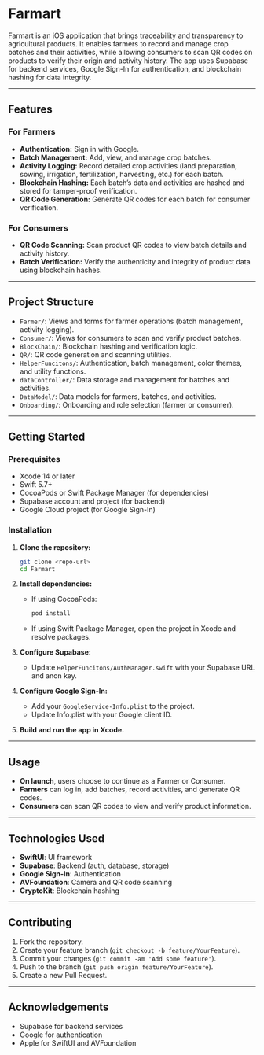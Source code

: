 # Farmart

Farmart is an iOS application that brings traceability and transparency to agricultural products. It enables farmers to record and manage crop batches and their activities, while allowing consumers to scan QR codes on products to verify their origin and activity history. The app uses Supabase for backend services, Google Sign-In for authentication, and blockchain hashing for data integrity.

---

## Features

### For Farmers
- **Authentication:** Sign in with Google.
- **Batch Management:** Add, view, and manage crop batches.
- **Activity Logging:** Record detailed crop activities (land preparation, sowing, irrigation, fertilization, harvesting, etc.) for each batch.
- **Blockchain Hashing:** Each batch’s data and activities are hashed and stored for tamper-proof verification.
- **QR Code Generation:** Generate QR codes for each batch for consumer verification.

### For Consumers
- **QR Code Scanning:** Scan product QR codes to view batch details and activity history.
- **Batch Verification:** Verify the authenticity and integrity of product data using blockchain hashes.

---

## Project Structure

- `Farmer/`: Views and forms for farmer operations (batch management, activity logging).
- `Consumer/`: Views for consumers to scan and verify product batches.
- `BlockChain/`: Blockchain hashing and verification logic.
- `QR/`: QR code generation and scanning utilities.
- `HelperFuncitons/`: Authentication, batch management, color themes, and utility functions.
- `dataController/`: Data storage and management for batches and activities.
- `DataModel/`: Data models for farmers, batches, and activities.
- `Onboarding/`: Onboarding and role selection (farmer or consumer).

---

## Getting Started

### Prerequisites

- Xcode 14 or later
- Swift 5.7+
- CocoaPods or Swift Package Manager (for dependencies)
- Supabase account and project (for backend)
- Google Cloud project (for Google Sign-In)

### Installation

1. **Clone the repository:**
   ```sh
   git clone <repo-url>
   cd Farmart
   ```

2. **Install dependencies:**
   - If using CocoaPods:
     ```sh
     pod install
     ```
   - If using Swift Package Manager, open the project in Xcode and resolve packages.

3. **Configure Supabase:**
   - Update `HelperFuncitons/AuthManager.swift` with your Supabase URL and anon key.

4. **Configure Google Sign-In:**
   - Add your `GoogleService-Info.plist` to the project.
   - Update Info.plist with your Google client ID.

5. **Build and run the app in Xcode.**

---

## Usage

- **On launch**, users choose to continue as a Farmer or Consumer.
- **Farmers** can log in, add batches, record activities, and generate QR codes.
- **Consumers** can scan QR codes to view and verify product information.

---

## Technologies Used

- **SwiftUI**: UI framework
- **Supabase**: Backend (auth, database, storage)
- **Google Sign-In**: Authentication
- **AVFoundation**: Camera and QR code scanning
- **CryptoKit**: Blockchain hashing

---

## Contributing

1. Fork the repository.
2. Create your feature branch (`git checkout -b feature/YourFeature`).
3. Commit your changes (`git commit -am 'Add some feature'`).
4. Push to the branch (`git push origin feature/YourFeature`).
5. Create a new Pull Request.

---

## Acknowledgements

- Supabase for backend services
- Google for authentication
- Apple for SwiftUI and AVFoundation 
